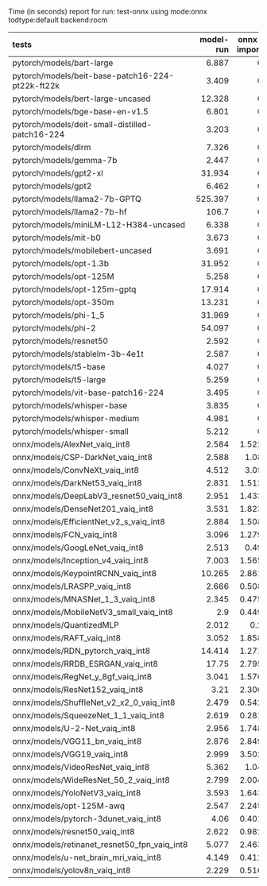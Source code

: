 Time (in seconds) report for run: test-onnx using mode:onnx todtype:default backend:rocm

| tests                                            |   model-run |   onnx-import |   torch-mlir |   iree-compile |   inference |
|:-------------------------------------------------|------------:|--------------:|-------------:|---------------:|------------:|
| pytorch/models/bart-large                        |       6.887 |         0     |            0 |          0     |       0     |
| pytorch/models/beit-base-patch16-224-pt22k-ft22k |       3.409 |         0     |            0 |          0     |       0     |
| pytorch/models/bert-large-uncased                |      12.328 |         0     |            0 |          0     |       0     |
| pytorch/models/bge-base-en-v1.5                  |       6.801 |         0     |            0 |          0     |       0     |
| pytorch/models/deit-small-distilled-patch16-224  |       3.203 |         0     |            0 |          0     |       0     |
| pytorch/models/dlrm                              |       7.326 |         0     |            0 |          0     |       0     |
| pytorch/models/gemma-7b                          |       2.447 |         0     |            0 |          0     |       0     |
| pytorch/models/gpt2-xl                           |      31.934 |         0     |            0 |          0     |       0     |
| pytorch/models/gpt2                              |       6.462 |         0     |            0 |          0     |       0     |
| pytorch/models/llama2-7b-GPTQ                    |     525.397 |         0     |            0 |          0     |       0     |
| pytorch/models/llama2-7b-hf                      |     106.7   |         0     |            0 |          0     |       0     |
| pytorch/models/miniLM-L12-H384-uncased           |       6.338 |         0     |            0 |          0     |       0     |
| pytorch/models/mit-b0                            |       3.673 |         0     |            0 |          0     |       0     |
| pytorch/models/mobilebert-uncased                |       3.691 |         0     |            0 |          0     |       0     |
| pytorch/models/opt-1.3b                          |      31.952 |         0     |            0 |          0     |       0     |
| pytorch/models/opt-125M                          |       5.258 |         0     |            0 |          0     |       0     |
| pytorch/models/opt-125m-gptq                     |      17.914 |         0     |            0 |          0     |       0     |
| pytorch/models/opt-350m                          |      13.231 |         0     |            0 |          0     |       0     |
| pytorch/models/phi-1_5                           |      31.969 |         0     |            0 |          0     |       0     |
| pytorch/models/phi-2                             |      54.097 |         0     |            0 |          0     |       0     |
| pytorch/models/resnet50                          |       2.592 |         0     |            0 |          0     |       0     |
| pytorch/models/stablelm-3b-4e1t                  |       2.587 |         0     |            0 |          0     |       0     |
| pytorch/models/t5-base                           |       4.027 |         0     |            0 |          0     |       0     |
| pytorch/models/t5-large                          |       5.259 |         0     |            0 |          0     |       0     |
| pytorch/models/vit-base-patch16-224              |       3.495 |         0     |            0 |          0     |       0     |
| pytorch/models/whisper-base                      |       3.835 |         0     |            0 |          0     |       0     |
| pytorch/models/whisper-medium                    |       4.981 |         0     |            0 |          0     |       0     |
| pytorch/models/whisper-small                     |       5.212 |         0     |            0 |          0     |       0     |
| onnx/models/AlexNet_vaiq_int8                    |       2.584 |         1.522 |            0 |          3.334 |       1.058 |
| onnx/models/CSP-DarkNet_vaiq_int8                |       2.588 |         1.08  |            0 |         10.259 |       1.042 |
| onnx/models/ConvNeXt_vaiq_int8                   |       4.512 |         3.05  |            0 |         11.754 |       0     |
| onnx/models/DarkNet53_vaiq_int8                  |       2.831 |         1.512 |            0 |          8.029 |       1.141 |
| onnx/models/DeepLabV3_resnet50_vaiq_int8         |       2.951 |         1.433 |            0 |          8.863 |       0     |
| onnx/models/DenseNet201_vaiq_int8                |       3.531 |         1.823 |            0 |         29.12  |       1.264 |
| onnx/models/EfficientNet_v2_s_vaiq_int8          |       2.884 |         1.508 |            0 |         23.333 |       1.453 |
| onnx/models/FCN_vaiq_int8                        |       3.096 |         1.279 |            0 |          7.836 |       1.117 |
| onnx/models/GoogLeNet_vaiq_int8                  |       2.513 |         0.49  |            0 |         11.834 |       1.174 |
| onnx/models/Inception_v4_vaiq_int8               |       7.003 |         1.565 |            0 |         16.742 |       1.59  |
| onnx/models/KeypointRCNN_vaiq_int8               |      10.265 |         2.861 |            0 |          1.137 |       0     |
| onnx/models/LRASPP_vaiq_int8                     |       2.666 |         0.508 |            0 |         10.872 |       0     |
| onnx/models/MNASNet_1_3_vaiq_int8                |       2.345 |         0.475 |            0 |          8.803 |       1.081 |
| onnx/models/MobileNetV3_small_vaiq_int8          |       2.9   |         0.449 |            0 |         10.824 |       1.032 |
| onnx/models/QuantizedMLP                         |       2.012 |         0.2   |            0 |          0.643 |       0.971 |
| onnx/models/RAFT_vaiq_int8                       |       3.052 |         1.858 |            0 |          6.658 |       0     |
| onnx/models/RDN_pytorch_vaiq_int8                |      14.414 |         1.271 |            0 |         13.062 |      62.291 |
| onnx/models/RRDB_ESRGAN_vaiq_int8                |      17.75  |         2.795 |            0 |         34.594 |      44.629 |
| onnx/models/RegNet_y_8gf_vaiq_int8               |       3.041 |         1.576 |            0 |         11.209 |       1.047 |
| onnx/models/ResNet152_vaiq_int8                  |       3.21  |         2.306 |            0 |         15.4   |       1.043 |
| onnx/models/ShuffleNet_v2_x2_0_vaiq_int8         |       2.479 |         0.542 |            0 |          6.558 |       1.021 |
| onnx/models/SqueezeNet_1_1_vaiq_int8             |       2.619 |         0.281 |            0 |          5.078 |       0.995 |
| onnx/models/U-2-Net_vaiq_int8                    |       2.956 |         1.748 |            0 |         16.794 |       0     |
| onnx/models/VGG11_bn_vaiq_int8                   |       2.876 |         2.849 |            0 |          4.962 |       1.16  |
| onnx/models/VGG19_vaiq_int8                      |       2.999 |         3.502 |            0 |          5.849 |       1.147 |
| onnx/models/VideoResNet_vaiq_int8                |       5.362 |         1.04  |            0 |          4.515 |       2.44  |
| onnx/models/WideResNet_50_2_vaiq_int8            |       2.799 |         2.004 |            0 |          8.457 |       1.044 |
| onnx/models/YoloNetV3_vaiq_int8                  |       3.593 |         1.643 |            0 |          8.333 |       1.217 |
| onnx/models/opt-125M-awq                         |       2.547 |         2.245 |            0 |          5.759 |       0     |
| onnx/models/pytorch-3dunet_vaiq_int8             |       4.06  |         0.401 |            0 |          4.299 |      11.666 |
| onnx/models/resnet50_vaiq_int8                   |       2.622 |         0.982 |            0 |          7.678 |       1.015 |
| onnx/models/retinanet_resnet50_fpn_vaiq_int8     |       5.077 |         2.463 |            0 |          0.923 |       0     |
| onnx/models/u-net_brain_mri_vaiq_int8            |       4.149 |         0.412 |            0 |          4.629 |       1.789 |
| onnx/models/yolov8n_vaiq_int8                    |       2.229 |         0.516 |            0 |         11.133 |       1.104 |
